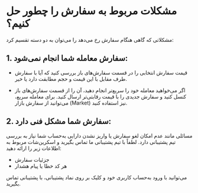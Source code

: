 # مشکلات مربوط به سفارش را چطور حل کنیم؟

مشکلاتی که گاهی هنگام سفارش رخ می‌دهد را می‌توان به دو دسته تقسیم کرد: 

## 1.	سفارش معامله شما انجام نمی‌شود:

-	قیمت سفارش انتخابی را در قسمت سفارش‌های باز بررسی کنید که آیا با سفارش طرف مقابل با این قیمت و حجم مطابقت دارد یا خیر.

-	اگر می‌خواهید معامله خود را سریع‌تر انجام دهید، آن را از قسمت سفارش‌های باز کنسل کنید و سفارش جدیدی را با قیمت رقابتی‌تر ارسال کنید. برای معامله سریع، می‌توانید از سفارش بازار (Market)  نیز استفاده کنید.

## 2.	سفارش شما مشکل فنی دارد:

مسائلی مانند عدم امکان لغو سفارش  یا واریز نشدن دارایی به‌حساب شما نیاز به بررسی تیم پشتیبانی دارد. لطفاً با تیم پشتیبانی ما تماس بگیرید و اسکرین‌شات مربوط به اطلاعات زیر را ارائه دهید:

-	جزئیات سفارش
-	هر کد خطا یا پیام هشدار

می‌توانید با ورود به‌حساب کاربری خود و کلیک بر روی نماد پشتیبانی، با پشتیبانی تماس بگیرید.
